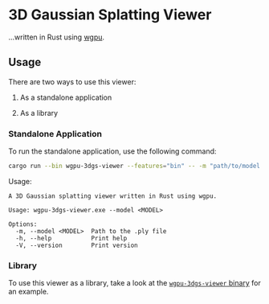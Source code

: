 # 3D Gaussian Splatting Viewer

...written in Rust using [wgpu](https://wgpu.rs/).

## Usage

There are two ways to use this viewer:

1. As a standalone application

2. As a library

### Standalone Application

To run the standalone application, use the following command:

```sh
cargo run --bin wgpu-3dgs-viewer --features="bin" -- -m "path/to/model.ply"
```

Usage:

```
A 3D Gaussian splatting viewer written in Rust using wgpu.

Usage: wgpu-3dgs-viewer.exe --model <MODEL>

Options:
  -m, --model <MODEL>  Path to the .ply file
  -h, --help           Print help
  -V, --version        Print version
```

### Library

To use this viewer as a library, take a look at the [`wgpu-3dgs-viewer` binary](./src/bin.rs) for an example.